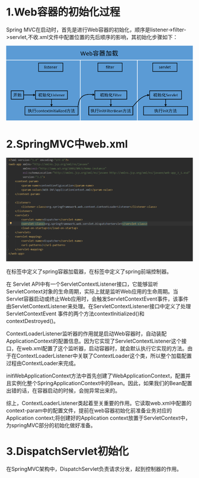 # 1.Web容器的初始化过程

Spring MVC在启动时，首先是进行Web容器的初始化，顺序是listener->filter->servlet,不收.xml文件中配置位置的先后顺序的影响，其初始化步骤如下：

![](Spring_MVC_pages/springMVC_web启动过程.png)

# 2.SpringMVC中web.xml

![](Spring_MVC_pages/SpringMVC的web.xml文件.png)

在<listener>标签中定义了spring容器加载器，在<servlet>标签中定义了spring前端控制器。

在 Servlet API中有一个ServletContextListener接口，它能够监听ServletContext对象的生命周期，实际上就是监听Web应用的生命周期。当Servlet容器启动或终止Web应用时，会触发ServletContextEvent事件，该事件由ServletContextListener来处理。在ServletContextListener接口中定义了处理ServletContextEvent 事件的两个方法contextInitialized()和contextDestroyed()。

ContextLoaderListener监听器的作用就是启动Web容器时，自动装配ApplicationContext的配置信息。因为它实现了ServletContextListener这个接口，在web.xml配置了这个监听器，启动容器时，就会默认执行它实现的方法。由于在ContextLoaderListener中关联了ContextLoader这个类，所以整个加载配置过程由ContextLoader来完成。

initWebApplicationContext方法中首先创建了WebApplicationContext，配置并且实例化整个SpringApplicationContext中的Bean。因此，如果我们的Bean配置出错的话，在容器启动的时候，会抛异常出来的。

综上，ContextLoaderListener类起着至关重要的作用。它读取web.xml中配置的context-param中的配置文件，提前在web容器初始化前准备业务对应的Application context;将创建好的Application context放置于ServletContext中，为springMVC部分的初始化做好准备。

# 3.DispatchServlet初始化

在SpringMVC架构中，DispatchServlet负责请求分发，起到控制器的作用。

